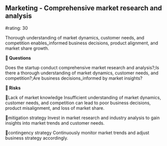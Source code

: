 

## Marketing - Comprehensive market research and analysis

#rating: 30


Thorough understanding of market dynamics, customer needs, and competition enables_informed business decisions, product alignment, and market share growth.

**💭 Questions**

Does the startup conduct comprehensive market research and analysis?;Is there a thorough understanding of market dynamics, customer needs, and competition?;Are business decisions_informed by market insights?

**🚨 Risks**

🚨Lack of market knowledge
Insufficient understanding of market dynamics, customer needs, and competition can lead to poor business decisions, product misalignment, and loss of market share.

🚨mitigation strategy
Invest in market research and industry analysis to gain insights into market trends and customer needs.

🚨contingency strategy
Continuously monitor market trends and adjust business strategy accordingly.




